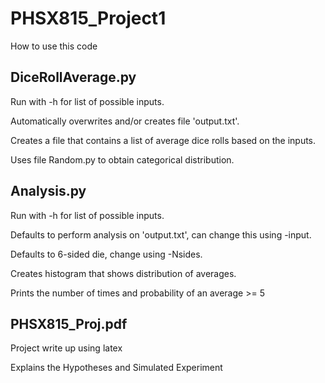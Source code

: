 # PHSX815_Project1

How to use this code

## DiceRollAverage.py

Run with -h for list of possible inputs.

Automatically overwrites and/or creates file 'output.txt'.

Creates a file that contains a list of average dice rolls based on the inputs.

Uses file Random.py to obtain categorical distribution.

## Analysis.py

Run with -h for list of possible inputs.

Defaults to perform analysis on 'output.txt', can change this using -input.

Defaults to 6-sided die, change using -Nsides.

Creates histogram that shows distribution of averages.

Prints the number of times and probability of an average >= 5

## PHSX815_Proj.pdf

Project write up using latex

Explains the Hypotheses and Simulated Experiment
